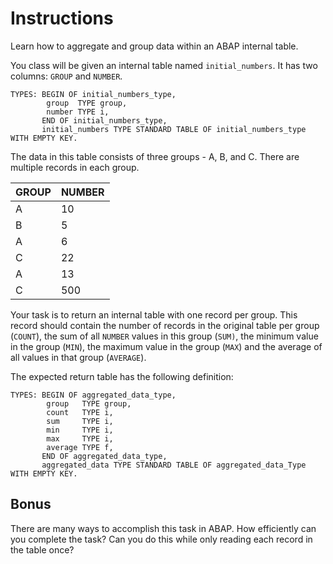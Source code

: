# Instructions

Learn how to aggregate and group data within an ABAP internal table.

You class will be given an internal table named `initial_numbers`.  It has two columns: `GROUP` and `NUMBER`.

```abap
TYPES: BEGIN OF initial_numbers_type,
        group  TYPE group,
        number TYPE i,
       END OF initial_numbers_type,
       initial_numbers TYPE STANDARD TABLE OF initial_numbers_type WITH EMPTY KEY.
```

The data in this table consists of three groups - A, B, and C.  There are multiple records in each group.

| GROUP | NUMBER |
| --- | ----------- |
| A | 10 |
| B | 5 |
| A | 6 |
| C | 22 |
| A | 13 |
| C | 500 |

Your task is to return an internal table with one record per group. This record should contain the number of records in the original table per group (`COUNT`), the sum of all `NUMBER` values in this group (`SUM)`, the minimum value in the group (`MIN`), the maximum value in the group (`MAX`) and the average of all values in that group (`AVERAGE`).  

The expected return table has the following definition:

```abap
TYPES: BEGIN OF aggregated_data_type,
        group   TYPE group,
        count   TYPE i,
        sum     TYPE i,
        min     TYPE i,
        max     TYPE i,
        average TYPE f,
       END OF aggregated_data_type,
       aggregated_data TYPE STANDARD TABLE OF aggregated_data_Type WITH EMPTY KEY.
```

## Bonus

There are many ways to accomplish this task in ABAP. How efficiently can you complete the task? Can you do this while only reading each record in the table once?
